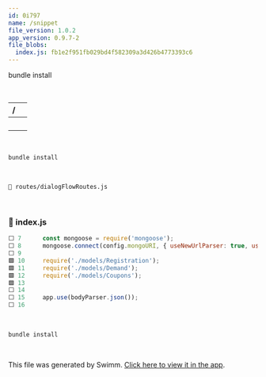 ```yaml
---
id: 0i797
name: /snippet
file_version: 1.0.2
app_version: 0.9.7-2
file_blobs:
  index.js: fb1e2f951fb029bd4f582309a3d426b4773393c6
---
```


bundle install




<br/>

|/   |<br>|
|----|----|
|<br>|<br>|

<br/>

<!--MERMAID {width:100}-->
```mermaid
bundle install
```

<br/>

`📄 routes/dialogFlowRoutes.js`

<br/>



<!-- NOTE-swimm-snippet: the lines below link your snippet to Swimm -->
### 📄 index.js
```javascript
⬜ 7      const mongoose = require('mongoose');
⬜ 8      mongoose.connect(config.mongoURI, { useNewUrlParser: true, useUnifiedTopology: true });
⬜ 9      
🟩 10     require('./models/Registration');
🟩 11     require('./models/Demand');
🟩 12     require('./models/Coupons');
🟩 13     
⬜ 14     
⬜ 15     app.use(bodyParser.json());
⬜ 16     
```

<br/>

<!--MERMAID {width:100}-->
```mermaid
bundle install

```

<br/>

This file was generated by Swimm. [Click here to view it in the app](https://app.swimm.io/repos/Z2l0aHViJTNBJTNBQ2hhdGJvdC1mb3ItV2Vic2l0ZS13aXRoLVJlYWN0JTNBJTNBY2hhdGJvdC1ob3N0ZWw0dS1wbA==/docs/0i797).